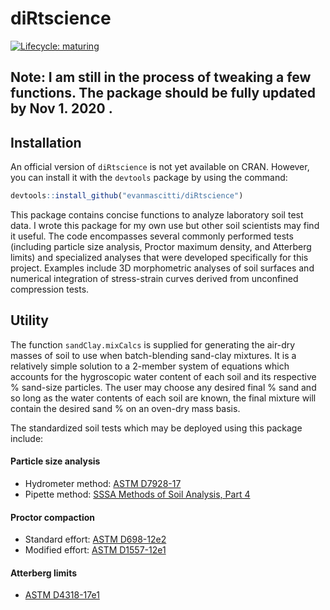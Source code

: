 
<!-- README.md is generated from README.Rmd. Please edit that file -->

# diRtscience

<!-- badges: start -->

[![Lifecycle:
maturing](https://img.shields.io/badge/lifecycle-maturing-blue.svg)](https://www.tidyverse.org/lifecycle/#maturing)
<!-- badges: end -->

## Note: I am still in the process of tweaking a few functions. The package should be fully updated by Nov 1. 2020 .

## Installation

An official version of `diRtscience` is not yet available on CRAN.
However, you can install it with the `devtools` package by using the
command:

``` r
devtools::install_github("evanmascitti/diRtscience")
```

This package contains concise functions to analyze laboratory soil test
data. I wrote this package for my own use but other soil scientists may
find it useful. The code encompasses several commonly performed tests
(including particle size analysis, Proctor maximum density, and
Atterberg limits) and specialized analyses that were developed
specifically for this project. Examples include 3D morphometric analyses
of soil surfaces and numerical integration of stress-strain curves
derived from unconfined compression tests.

<!-- The best way to learn about this package is through the vignettes  -->

<!-- un-comment this line once the vignettes are added  -->

## Utility

The function `sandClay.mixCalcs` is supplied for generating the air-dry
masses of soil to use when batch-blending sand-clay mixtures. It is a
relatively simple solution to a 2-member system of equations which
accounts for the hygroscopic water content of each soil and its
respective % sand-size particles. The user may choose any desired final
% sand and so long as the water contents of each soil are known, the
final mixture will contain the desired sand % on an oven-dry mass basis.

The standardized soil tests which may be deployed using this package
include:

#### Particle size analysis

  - Hydrometer method: [ASTM
    D7928-17](https://www.astm.org/Standards/D7928.htm)
  - Pipette method: [SSSA Methods of Soil Analysis,
    Part 4](https://www.wiley.com/en-us/Methods+of+Soil+Analysis%2C+Part+4%3A+Physical+Methods-p-9780891188933)

#### Proctor compaction

  - Standard effort: [ASTM
    D698-12e2](https://www.astm.org/Standards/D698.htm)
  - Modified effort: [ASTM
    D1557-12e1](https://www.astm.org/Standards/D1557)

#### Atterberg limits

  - [ASTM D4318-17e1](https://www.astm.org/Standards/D4318)
